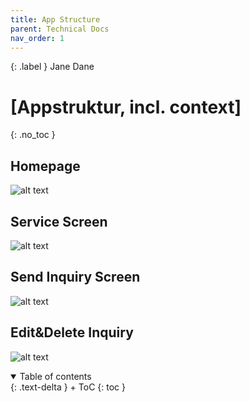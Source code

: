 ```yaml
---
title: App Structure
parent: Technical Docs
nav_order: 1
---
```


{: .label }
Jane Dane

# [Appstruktur, incl. context]
{: .no_toc }

## Homepage 

![alt text](assets/images/Homepage.png)

## Service Screen

![alt text](assets/images/InquiryScreen.png)

## Send Inquiry Screen

![alt text](assets/images/SendInquiryScreen.png)


## Edit&Delete Inquiry

![alt text](assets/images/Edit&DeleteInquiry.png)

<details open markdown="block">
{: .text-delta }
<summary>Table of contents</summary>
+ ToC
{: toc }
</details>
